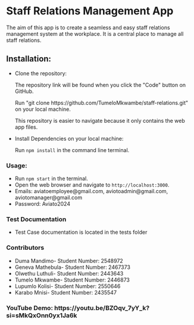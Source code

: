 <h1>Staff Relations Management App</h1>
<p>The aim of this app is to create a seamless and easy staff relations management system at the workplace. It is a central place to manage all staff relations.</p>

<h2>Installation:</h2>
<ul>
  <li>Clone the repository: 
    <p>The repository link will be found when you click the "Code" button on GitHub.</p>
    <p>Run "git clone https://github.com/TumeloMkwambe/staff-relations.git" on your local machine.</p>
    <p>This repository is easier to navigate because it only contains the web app files.</p>
  </li>
  <li>Install Dependencies on your local machine: 
    <p>Run <code>npm install</code> in the command line terminal.</p>
  </li>
</ul>

<h3>Usage:</h3>
<ul>
  <li>Run <code>npm start</code> in the terminal.</li>
  <li>Open the web browser and navigate to <code>http://localhost:3000</code>.</li>
  <li>Emails: aviatoemployee@gmail.com, aviotoadmin@gmail.com, aviotomanager@gmail.com</li>
  <li>Password: Aviato2024</li>
</ul>

<h3>Test Documentation</h3>
<ul>
  <li> Test Case documentation is located in the tests folder</li>
</ul>

<h3>Contributors</h3>
<ul>
  <li> Duma Mandimo- Student Number: 2548972</li>
  <li> Geneva Mathebula- Student Number: 2467373</li>
  <li> Olwethu Luthuli- Student Number: 2443643 </li>
  <li> Tumelo Mkwambe- Student Number: 2446873</li>
  <li>Lupumlo Kolisi- Student Number: 2550646</li>
  <li>Karabo Mnisi- Student Number: 2435547 </li>
</ul>

<h3>YouTube Demo: https://youtu.be/BZOqv_7yY_k?si=sMkQxOnn0yx1Ja6k </h3>


